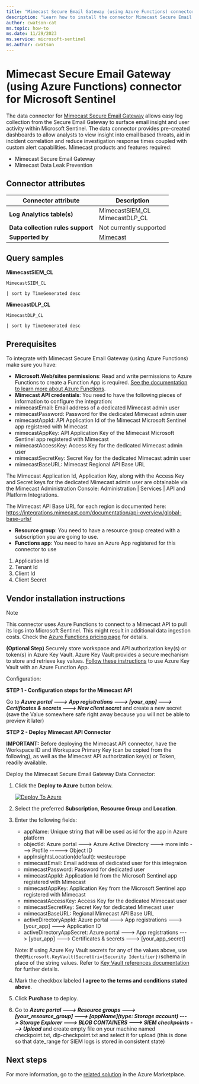 ```yaml
---
title: "Mimecast Secure Email Gateway (using Azure Functions) connector for Microsoft Sentinel"
description: "Learn how to install the connector Mimecast Secure Email Gateway (using Azure Functions) to connect your data source to Microsoft Sentinel."
author: cwatson-cat
ms.topic: how-to
ms.date: 11/29/2023
ms.service: microsoft-sentinel
ms.author: cwatson
---
```


# Mimecast Secure Email Gateway (using Azure Functions) connector for Microsoft Sentinel

The data connector for [Mimecast Secure Email Gateway](https://community.mimecast.com/s/article/Azure-Sentinel) allows easy log collection from the Secure Email Gateway to surface email insight and user activity within Microsoft Sentinel. The data connector provides pre-created dashboards to allow analysts to view insight into email based threats, aid in incident correlation and reduce investigation response times coupled with custom alert capabilities. Mimecast products and features required: 
- Mimecast Secure Email Gateway 
- Mimecast Data Leak Prevention
 

## Connector attributes

| Connector attribute | Description |
| --- | --- |
| **Log Analytics table(s)** | MimecastSIEM_CL<br/> MimecastDLP_CL<br/> |
| **Data collection rules support** | Not currently supported |
| **Supported by** | [Mimecast](https://community.mimecast.com/s/contactsupport) |

## Query samples

**MimecastSIEM_CL**
   ```kusto
MimecastSIEM_CL

   | sort by TimeGenerated desc
   ```

**MimecastDLP_CL**
   ```kusto
MimecastDLP_CL

   | sort by TimeGenerated desc
   ```



## Prerequisites

To integrate with Mimecast Secure Email Gateway (using Azure Functions) make sure you have: 

- **Microsoft.Web/sites permissions**: Read and write permissions to Azure Functions to create a Function App is required. [See the documentation to learn more about Azure Functions](/azure/azure-functions/).
- **Mimecast API credentials**: You need to have the following pieces of information to configure the integration:
- mimecastEmail: Email address of a dedicated Mimecast admin user
- mimecastPassword: Password for the dedicated Mimecast admin user
- mimecastAppId: API Application Id of the Mimecast Microsoft Sentinel app registered with Mimecast
- mimecastAppKey: API Application Key of the Mimecast Microsoft Sentinel app registered with Mimecast
- mimecastAccessKey: Access Key for the dedicated Mimecast admin user
- mimecastSecretKey: Secret Key for the dedicated Mimecast admin user
- mimecastBaseURL: Mimecast Regional API Base URL

The Mimecast Application Id, Application Key, along with the Access Key and Secret keys for the dedicated Mimecast admin user are obtainable via the Mimecast Administration Console: Administration | Services | API and Platform Integrations.

The Mimecast API Base URL for each region is documented here: https://integrations.mimecast.com/documentation/api-overview/global-base-urls/
- **Resource group**: You need to have a resource group created with a subscription you are going to use.
- **Functions app**: You need to have an Azure App registered for this connector to use
1. Application Id
2. Tenant Id
3. Client Id
4. Client Secret


## Vendor installation instructions


> [!NOTE]
   >  This connector uses Azure Functions to connect to a Mimecast API to pull its logs into Microsoft Sentinel. This might result in additional data ingestion costs. Check the [Azure Functions pricing page](https://azure.microsoft.com/pricing/details/functions/) for details.


**(Optional Step)** Securely store workspace and API authorization key(s) or token(s) in Azure Key Vault. Azure Key Vault provides a secure mechanism to store and retrieve key values. [Follow these instructions](/azure/app-service/app-service-key-vault-references) to use Azure Key Vault with an Azure Function App.

Configuration:

**STEP 1 - Configuration steps for the Mimecast API**

Go to ***Azure portal ---> App registrations ---> [your_app] ---> Certificates & secrets ---> New client secret*** and create a new secret (save the Value somewhere safe right away because you will not be able to preview it later)


**STEP 2 - Deploy Mimecast API Connector**

**IMPORTANT:** Before deploying the Mimecast API connector, have the Workspace ID  and Workspace Primary Key (can be copied from the following), as well as the Mimecast API authorization key(s) or Token, readily available.



Deploy the Mimecast Secure Email Gateway Data Connector:


1. Click the **Deploy to Azure** button below. 

	[![Deploy To Azure](https://aka.ms/deploytoazurebutton)](https://aka.ms/sentinel-MimecastSEG-azuredeploy)
2. Select the preferred **Subscription**, **Resource Group** and **Location**. 
3. Enter the following fields:
   - appName: Unique string that will be used as id for the app in Azure platform
   - objectId: Azure portal ---> Azure Active Directory ---> more info ---> Profile -----> Object ID
   - appInsightsLocation(default): westeurope
   - mimecastEmail: Email address of dedicated user for this integraion
   - mimecastPassword: Password for dedicated user
   - mimecastAppId: Application Id from the Microsoft Sentinel app registered with Mimecast
   - mimecastAppKey: Application Key from the Microsoft Sentinel app registered with Mimecast
   - mimecastAccessKey: Access Key for the dedicated Mimecast user
   - mimecastSecretKey: Secret Key for dedicated Mimecast user
   - mimecastBaseURL: Regional Mimecast API Base URL
   - activeDirectoryAppId: Azure portal ---> App registrations ---> [your_app] ---> Application ID
   - activeDirectoryAppSecret: Azure portal ---> App registrations ---> [your_app] ---> Certificates & secrets ---> [your_app_secret]

   Note: If using Azure Key Vault secrets for any of the values above, use the`@Microsoft.KeyVault(SecretUri={Security Identifier})`schema in place of the string values. Refer to [Key Vault references documentation](/azure/app-service/app-service-key-vault-references) for further details.

4. Mark the checkbox labeled **I agree to the terms and conditions stated above**. 
5. Click **Purchase** to deploy.

6. Go to ***Azure portal ---> Resource groups ---> [your_resource_group] --->  [appName](type: Storage account) ---> Storage Explorer ---> BLOB CONTAINERS ---> SIEM checkpoints ---> Upload*** and create empty file on your machine named checkpoint.txt, dlp-checkpoint.txt and select it for upload (this is done so that date_range for SIEM logs is stored in consistent state)




## Next steps

For more information, go to the [related solution](https://azuremarketplace.microsoft.com/en-us/marketplace/apps/mimecastnorthamerica1584469118674.azure-sentinel-solution-mimecastseg?tab=Overview) in the Azure Marketplace.
